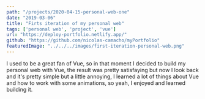 ```yaml
---
path: "/projects/2020-04-15-personal-web-one"
date: "2019-03-06"
title: "Firts iteration of my personal web"
tags: ['personal web', 'project', 'vue']
url: "https://deploy-portfolio.netlify.app/"
github: "https://github.com/nicolas-camacho/myPortfolio"
featuredImage: "../../../images/first-iteration-personal-web.png"
---
```


I used to be a great fan of Vue, so in that moment I decided to build my personal web with Vue, the result was pretty satisfaying but now I look back and it's pretty simple but a little annoying, I learned a lot of things about Vue and how to work with some animations, so yeah, I enjoyed and learned building it. 